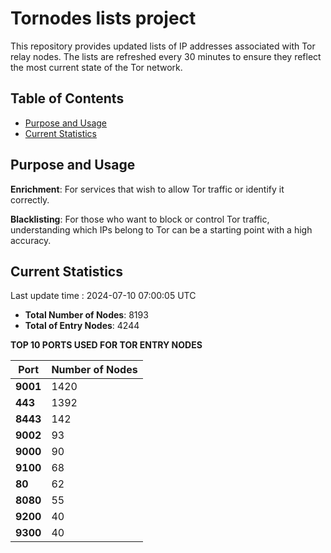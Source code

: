 # Tornodes lists project

This repository provides updated lists of IP addresses associated with Tor relay nodes. The lists are refreshed every 30 minutes to ensure they reflect the most current state of the Tor network.

## Table of Contents

- [Purpose and Usage](#purpose-and-usage)
- [Current Statistics](#current-statistics)


## Purpose and Usage

**Enrichment**: For services that wish to allow Tor traffic or identify it correctly.

**Blacklisting**: For those who want to block or control Tor traffic, understanding which IPs belong to Tor can be a starting point with a high accuracy.

## Current Statistics

Last update time : 2024-07-10 07:00:05 UTC

- **Total Number of Nodes**: 8193
- **Total of Entry Nodes**: 4244

**TOP 10 PORTS USED FOR TOR ENTRY NODES**

| **Port** | **Number of Nodes** |
|------|-----------------|
| **9001**   | 1420  |
| **443**   | 1392  |
| **8443**   | 142  |
| **9002**   | 93  |
| **9000**   | 90  |
| **9100**   | 68  |
| **80**   | 62  |
| **8080**   | 55  |
| **9200**   | 40  |
| **9300**   | 40  |

